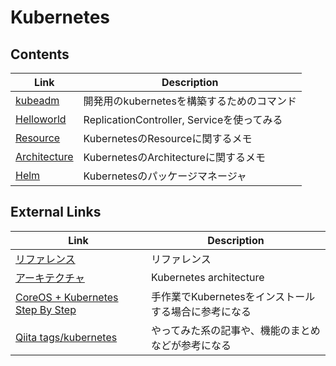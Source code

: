 # Kubernetes

## Contents
| Link | Description |
| --- | --- |
| [kubeadm](https://kubernetes.io/docs/getting-started-guides/kubeadm/) | 開発用のkubernetesを構築するためのコマンド |
| [Helloworld](helloworld.md) | ReplicationController, Serviceを使ってみる |
| [Resource](resource.md) | KubernetesのResourceに関するメモ |
| [Architecture](architecture.md) | KubernetesのArchitectureに関するメモ |
| [Helm](helm.md) | Kubernetesのパッケージマネージャ |


## External Links
| Link | Description |
| --- | --- |
| [リファレンス](https://kubernetes.io/docs/reference/) | リファレンス |
| [アーキテクチャ](https://github.com/kubernetes/community/blob/master/contributors/design-proposals/architecture.md) | Kubernetes architecture |
| [CoreOS + Kubernetes Step By Step](https://coreos.com/kubernetes/docs/latest/getting-started.html) | 手作業でKubernetesをインストールする場合に参考になる |
| [Qiita tags/kubernetes](http://qiita.com/tags/kubernetes) | やってみた系の記事や、機能のまとめなどが参考になる |
